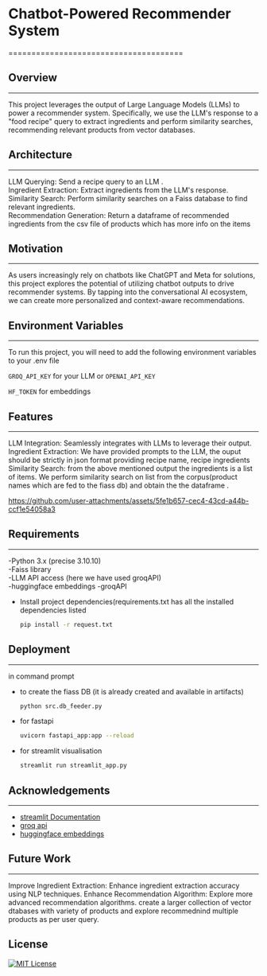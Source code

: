 # Chatbot-Powered Recommender System
======================================
## Overview
------------
This project leverages the output of Large Language Models (LLMs) to power a recommender system. Specifically, we use the LLM's response to a "food recipe" query to extract ingredients and perform similarity searches, recommending relevant products from vector databases.
## Architecture
---------------
LLM Querying: Send a recipe query to an LLM .\
Ingredient Extraction: Extract ingredients from the LLM's response.\
Similarity Search: Perform similarity searches on a Faiss database to find relevant ingredients.\
Recommendation Generation: Return a dataframe of recommended ingredients from the csv file of products which has more info on the items
## Motivation
------------
As users increasingly rely on chatbots like ChatGPT and Meta for solutions, this project explores the potential of utilizing chatbot outputs to drive recommender systems. By tapping into the conversational AI ecosystem, we can create more personalized and context-aware recommendations.
## Environment Variables
------------
To run this project, you will need to add the following environment variables to your .env file

`GROQ_API_KEY` for your LLM or `OPENAI_API_KEY`

`HF_TOKEN` for embeddings

## Features
------------
LLM Integration: Seamlessly integrates with LLMs to leverage their output.
Ingredient Extraction: We have provided prompts to the LLM, the ouput should be strictly in json format providing recipe name, recipe ingredients
Similarity Search: from the above mentioned output the ingredients is a list of items. We perform similarity search on list from the corpus(product names which are fed to the fiass db) and obtain the the dataframe .

https://github.com/user-attachments/assets/5fe1b657-cec4-43cd-a44b-ccf1e54058a3

## Requirements
---------------
-Python 3.x (precise 3.10.10)\
-Faiss library\
-LLM API access (here we have used groqAPI)\
-huggingface embeddings
-groqAPI
- Install project dependencies(requirements.txt has all the installed dependencies listed 
  ```bash
  pip install -r request.txt
  ```
## Deployment
---------------
in command prompt
- to create the fiass DB (it is already created and available in artifacts)
  ```bash
  python src.db_feeder.py
  ```
- for fastapi 
  ```bash
  uvicorn fastapi_app:app --reload
  ```
- for streamlit visualisation
  ```bash
  streamlit run streamlit_app.py
  ```
## Acknowledgements
---------------
 - [streamlit Documentation](https://docs.streamlit.io/)
 - [groq api](https://console.groq.com/login)
 - [huggingface embeddings](https://huggingface.co/sentence-transformers/all-MiniLM-L6-v2)
## Future Work
--------------
Improve Ingredient Extraction: Enhance ingredient extraction accuracy using NLP techniques.
Enhance Recommendation Algorithm: Explore more advanced recommendation algorithms.
create a larger collection of vector dtabases with variety of products and explore recommednind multiple products as per user query.

## License
[![MIT License](https://img.shields.io/badge/License-MIT-green.svg)](https://choosealicense.com/licenses/mit/)

